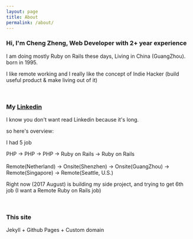 ```yaml
---
layout: page
title: About
permalink: /about/
---
```


### Hi, I'm Cheng Zheng, Web Developer with 2+ year experience
I am doing mostly Ruby on Rails these days, Living in China (GuangZhou). born in 1995.  

I like remote working and I really like the concept of Indie Hacker (build useful product & make living out of it)

<br/>

### My <a href="https://www.linkedin.com/in/cheng-zheng-51460259/" target="_blank">Linkedin</a>
I know you don't want read Linkedin because it's long.


so here's overview:


I had 5 job

PHP -> PHP -> PHP -> Ruby on Rails -> Ruby on Rails
<br/>
<br/>
Remote(Netherland) -> Onsite(Shenzhen) -> Onsite(GuangZhou) -> Remote(Singapore) -> Remote(Seattle, U.S.)
<br>

Right now (2017 August) is building my side project, and trying to get 6th job (I want a Remote Ruby on Rails job)  

<br/>

### This site
Jekyll + Github Pages + Custom domain



<!-- ### Job #1: PHP
#### Netherland Startup Company (DrinknLink)    - #5 employee  
Remote work for www.drinknlink.com  
<br/>


### Job #2: PHP
#### Shenzhen Startup Company(Health)     -  #17 employee  
product include Hardware that monitoing your health status + Andrdoid APP + iOS APP   
深圳见康云


### Job #3: PHP
#### GuangZhou Startup Company(Workout)    -  #4 employee  
iOS APP  


### Job #4: Ruby on Rails
A Note-Taking Web app for MOOC(only support EDX on MVP), project is dead due to many reason


### Job #5: Ruby on Rails
A Web Development Agency, we build a mobile site for client to track billiard score, one web app to help China patients upload their cancer info and let American doctor diagnose. -->
